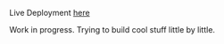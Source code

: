 Live Deployment [here](https://tammylasorda.com/)

Work in progress. Trying to build cool stuff little by little. 